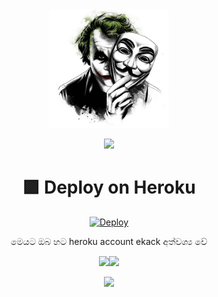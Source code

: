 <div align="center">
  <img src="https://github.com/Thisalx-x/telegram-song-download-bot/blob/main/icon.png" width="190">


  
               
<p align="center">
  <img src="https://readme-typing-svg.herokuapp.com/?lines=made+by+Thisal&font=Fira%20Code&center=true&width=380&height=50">
  



# 🟪 Deploy on Heroku

[![Deploy](https://www.herokucdn.com/deploy/button.svg)](https://heroku.com/deploy?template=https://github.com/Thisalx-x/telegram-song-download-bot)

මෙයට ඔබ හට heroku account ekack අත්වශ්‍ය වේ

<p align="center">
  <img src="https://readme-typing-svg.herokuapp.com/?lines=Youtube+SONG+Download&font=Fira%20Code&center=true&width=380&height=50"><img src="https://github.com/TheDudeThatCode/TheDudeThatCode/blob/master/Assets/Earth.gif" width="24px">

<p align="center">
  <img src="https://github.com/TheDudeThatCode/TheDudeThatCode/blob/master/Assets/Rocket.gif">
  


  











